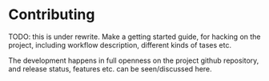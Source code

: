 # Contributing

TODO: this is under rewrite. Make a getting started guide, for hacking on the project, including workflow description, different kinds of tases etc.

The development happens in full openness on the project github repository, and release status, features etc. can be seen/discussed here.

